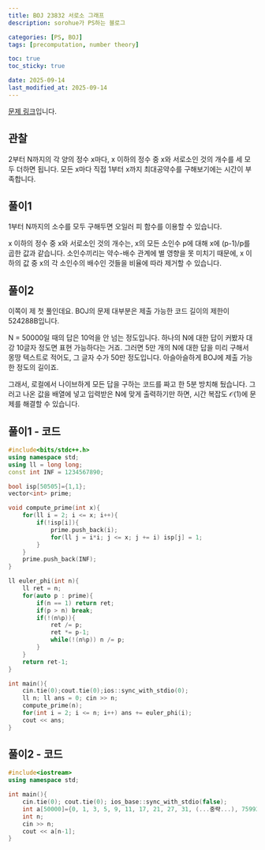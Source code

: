 ```yaml
---
title: BOJ 23832 서로소 그래프
description: sorohue가 PS하는 블로그

categories: [PS, BOJ]
tags: [precomputation, number theory]

toc: true
toc_sticky: true

date: 2025-09-14
last_modified_at: 2025-09-14
---
```


[문제 링크](https://boj.kr/23832)입니다.

## 관찰

2부터 N까지의 각 양의 정수 x마다, x 이하의 정수 중 x와 서로소인 것의 개수를 세 모두 더하면 됩니다. 모든 x마다 직접 1부터 x까지 최대공약수를 구해보기에는 시간이 부족합니다.

## 풀이1

1부터 N까지의 소수를 모두 구해두면 오일러 피 함수를 이용할 수 있습니다.

x 이하의 정수 중 x와 서로소인 것의 개수는, x의 모든 소인수 p에 대해 x에 (p-1)/p를 곱한 값과 같습니다. 소인수끼리는 약수-배수 관계에 별 영향을 못 미치기 때문에, x 이하의 값 중 x의 각 소인수의 배수인 것들을 비율에 따라 제거할 수 있습니다.

## 풀이2

이쪽이 제 첫 풀인데요. BOJ의 문제 대부분은 제출 가능한 코드 길이의 제한이 524288B입니다. 

N = 50000일 때의 답은 10억을 안 넘는 정도입니다. 하나의 N에 대한 답이 커봤자 대강 10글자 정도면 표현 가능하다는 거죠. 그러면 5만 개의 N에 대한 답을 미리 구해서 몽땅 텍스트로 적어도, 그 글자 수가 50만 정도입니다. 아슬아슬하게 BOJ에 제출 가능한 정도의 길이죠.

그래서, 로컬에서 나이브하게 모든 답을 구하는 코드를 짜고 한 5분 방치해 뒀습니다. 그러고 나온 값을 배열에 넣고 입력받은 N에 맞게 출력하기만 하면, 시간 복잡도 $\mathcal{O}(1)$에 문제를 해결할 수 있습니다.

## 풀이1 - 코드

```cpp
#include<bits/stdc++.h>
using namespace std;
using ll = long long;
const int INF = 1234567890;

bool isp[50505]={1,1};
vector<int> prime;

void compute_prime(int x){
	for(ll i = 2; i <= x; i++){
    	if(!isp[i]){
    		prime.push_back(i);
			for(ll j = i*i; j <= x; j += i) isp[j] = 1;
		}
	}
	prime.push_back(INF);
}

ll euler_phi(int n){
	ll ret = n;
	for(auto p : prime){
		if(n == 1) return ret;
		if(p > n) break;
		if(!(n%p)){
			ret /= p;
			ret *= p-1;
			while(!(n%p)) n /= p;
		}
	}
	return ret-1;
}

int main(){
    cin.tie(0);cout.tie(0);ios::sync_with_stdio(0);
    ll n; ll ans = 0; cin >> n;
    compute_prime(n);
    for(int i = 2; i <= n; i++) ans += euler_phi(i);
	cout << ans;
}
```

## 풀이2 - 코드

```cpp
#include<iostream>
using namespace std;

int main(){
	cin.tie(0); cout.tie(0); ios_base::sync_with_stdio(false);
	int a[50000]={0, 1, 3, 5, 9, 11, 17, 21, 27, 31, (...중략...), 759924263};
	int n;
	cin >> n;
	cout << a[n-1];
}
```